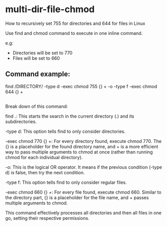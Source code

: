 # multi-dir-file-chmod
How to recursively set 755 for directories and 644 for files in Linux

Use find and chmod command to execute in one inline command.

e.g:
* Directories will be set to 770
* Files will be set to 660

## Command example: ##

find /DIRECTORY/ -type d -exec chmod 755 {} + -o -type f -exec chmod 644 {} +

## ##


Break down of this command:

find .: This starts the search in the current directory (.) and its subdirectories.

-type d: This option tells find to only consider directories.

-exec chmod 770 {} +: For every directory found, execute chmod 770. The {} is a placeholder for the found directory name, and + is a more efficient way to pass multiple arguments to chmod at once (rather than running chmod for each individual directory).

-o: This is the logical OR operator. It means if the previous condition (-type d) is false, then try the next condition.

-type f: This option tells find to only consider regular files.

-exec chmod 660 {} +: For every file found, execute chmod 660. Similar to the directory part, {} is a placeholder for the file name, and + passes multiple arguments to chmod.

This command effectively processes all directories and then all files in one go, setting their respective permissions.










